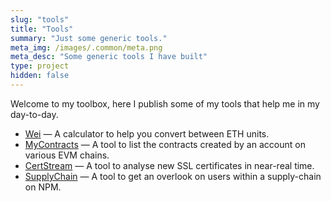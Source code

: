 ```yaml
---
slug: "tools"
title: "Tools"
summary: "Just some generic tools."
meta_img: /images/.common/meta.png
meta_desc: "Some generic tools I have built"
type: project
hidden: false
---
```


Welcome to my toolbox, here I publish some of my tools that help me in my day-to-day.

* [Wei](/tools/wei) &mdash; A calculator to help you convert between ETH units.
* [MyContracts](/tools/mycontracts) &mdash; A tool to list the contracts created by an account on various EVM chains.
* [CertStream](/tools/certstream/) &mdash; A tool to analyse new SSL certificates in near-real time.
* [SupplyChain](/tools/supplychain) &mdash; A tool to get an overlook on users within a supply-chain on NPM.
